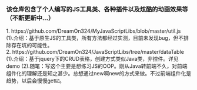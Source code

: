 <h3>该仓库包含了个人编写的JS工具类、各种插件以及炫酷的动画效果等（不断更新中...）</h3>
1. https://github.com/DreamOn324/MyJavaScriptLibs/blob/master/util.js</br>                                            (1).介绍：基于原生JS的工具类，所有方法都经过实测，目前未发现bug，但不排除存在坑的可能性。</br>
2. https://github.com/DreamOn324/JavaScriptLibs/tree/master/dataTable</br>                                            (1).介绍：基于jquery下的CRUD表格，创建方式类似Java类，非控件。详见demo   
 (2).随笔：写这个主要是想练习JS的OOP。刚从Java转前端不久，对前端组件化的理解还是知之甚少。总想通过new啊new的方式来做。不过前端组件化是趋势，以后会慢慢get☑️。

  
